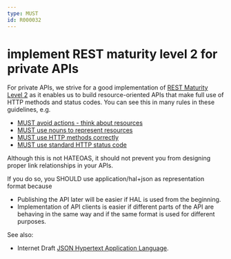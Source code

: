 ```yaml
---
type: MUST
id: R000032
---
```


# implement REST maturity level 2 for private APIs

For private APIs, we strive for a good implementation of [REST Maturity Level 2](https://martinfowler.com/articles/richardsonMaturityModel.html#level2) as it enables us to build resource-oriented APIs that make full use of HTTP methods and status codes.
You can see this in many rules in these guidelines, e.g.

* [MUST avoid actions - think about resources](../040_resources/1010_must-avoid-actions-think-about-resources.md)
* [MUST use nouns to represent resources](../040_resources/1020_must-use-nouns-to-represent-resources.md)
* [MUST use HTTP methods correctly](../030_http/2010_must-use-http-methods-correctly.md)
* [MUST use standard HTTP status code](../030_http/3020_must-use-standard-http-status-code.md)

Although this is not HATEOAS, it should not prevent you from designing proper link relationships in your APIs.

If you do so, you SHOULD use application/hal+json as representation format because
- Publishing the API later will be easier if HAL is used from the beginning.
- Implementation of API clients is easier if different parts of the API are behaving in the same way and if
  the same format is used for different purposes.

See also:
* Internet Draft [JSON Hypertext Application Language](https://tools.ietf.org/html/draft-kelly-json-hal-08).
